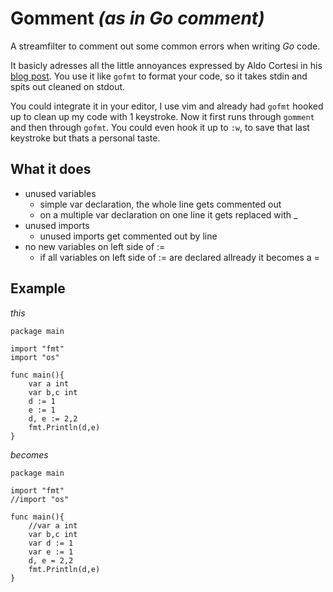 # Gomment *(as in Go comment)*

A streamfilter to comment out some common errors when writing *Go* code.

It basicly adresses all the little annoyances expressed by Aldo Cortesi in his
[blog post](http://corte.si/posts/code/go/go-rant.html).
You use it like `gofmt` to format your code, so it takes stdin and spits out 
cleaned on stdout. 

You could integrate it in your editor, I use vim and already had `gofmt` hooked up to clean
up my code with 1 keystroke. Now it first runs through `gomment` and then through `gofmt`.
You could even hook it up to `:w`, to save that last keystroke but thats a personal taste.

## What it does

- unused variables
  - simple var declaration, the whole line gets commented out
  - on a multiple var declaration on one line it gets replaced with _
- unused imports
  - unused imports get commented out by line
- no new variables on left side of :=
  - if all variables on left side of := are declared allready it becomes a =


## Example
*this*
    
    package main
  
    import "fmt"
    import "os"
  
    func main(){
        var a int
        var b,c int
        d := 1
        e := 1
        d, e := 2,2
        fmt.Println(d,e)
    }
*becomes*
    
    package main
  
    import "fmt"
    //import "os"
  
    func main(){
        //var a int
        var b,c int
        var d := 1
        var e := 1
        d, e = 2,2
        fmt.Println(d,e)
    }
